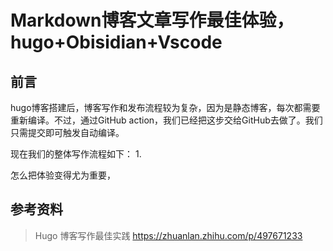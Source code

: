 # Markdown博客文章写作最佳体验，hugo+Obisidian+Vscode


<!--more-->

## 前言

hugo博客搭建后，博客写作和发布流程较为复杂，因为是静态博客，每次都需要重新编译。不过，通过GitHub action，我们已经把这步交给GitHub去做了。我们只需提交即可触发自动编译。

现在我们的整体写作流程如下：
1. 


怎么把体验变得尤为重要，



## 

## 参考资料

> Hugo 博客写作最佳实践  https://zhuanlan.zhihu.com/p/497671233

